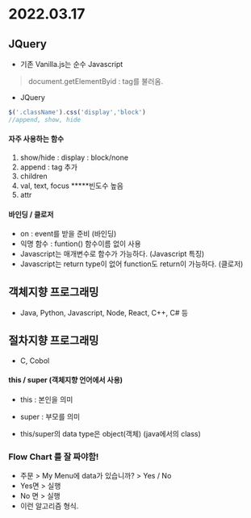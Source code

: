 # 2022.03.17


## JQuery

- 기존 Vanilla.js는 순수 Javascript
> document.getElementByid : tag를 불러옴.
- JQuery
```js
$('.className').css('display','block')
//append, show, hide
```
#### 자주 사용하는 함수
1. show/hide : display : block/none
2. append : tag 추가
3. children
4. val, text, focus *****빈도수 높음
5. attr

#### 바인딩 / 클로저
- on : event를 받을 준비 (바인딩)
- 익명 함수 : funtion() 함수이름 없이 사용
- Javascript는 매개변수로 함수가 가능하다. (Javascript 특징)
- Javascript는 return type이 없어 function도 return이 가능하다. (클로저)

## 객체지향 프로그래밍
- Java, Python, Javascript, Node, React, C++, C# 등
## 절차지향 프로그래밍
- C, Cobol
#### this / super (객체지향 언어에서 사용)
- this : 본인을 의미
- super : 부모를 의미

- this/super의 data type은 object(객체) (java에서의 class)


### Flow Chart 를 잘 짜야함!
- 주문 > My Menu에 data가 있습니까? > Yes / No
- Yes면 > 실행
- No 면 > 실행
- 이런 알고리즘 형식.